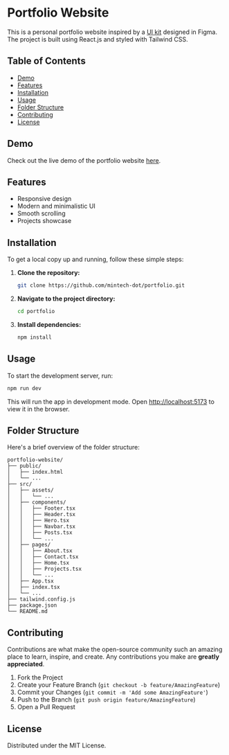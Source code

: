 # Portfolio Website

This is a personal portfolio website inspired by a [UI kit](https://www.figma.com/community/file/882879599442878081/portfolio-ui-web-mobile) designed in Figma. The project is built using React.js and styled with Tailwind CSS.

## Table of Contents

- [Demo](#demo)
- [Features](#features)
- [Installation](#installation)
- [Usage](#usage)
- [Folder Structure](#folder-structure)
- [Contributing](#contributing)
- [License](#license)

## Demo

Check out the live demo of the portfolio website [here](https://personal-portfolio-mintech-dot.netlify.app/).

## Features

- Responsive design
- Modern and minimalistic UI
- Smooth scrolling
- Projects showcase

## Installation

To get a local copy up and running, follow these simple steps:

1. **Clone the repository:**
   ```sh
   git clone https://github.com/mintech-dot/portfolio.git
   ```

2. **Navigate to the project directory:**
   ```sh
   cd portfolio
   ```

3. **Install dependencies:**
   ```sh
   npm install
   ```

## Usage

To start the development server, run:

```sh
npm run dev
```

This will run the app in development mode. Open [http://localhost:5173](http://localhost:5173) to view it in the browser.

## Folder Structure

Here's a brief overview of the folder structure:

```
portfolio-website/
├── public/
│   ├── index.html
│   └── ...
├── src/
│   ├── assets/
│   │   └── ...
│   ├── components/
│   │   ├── Footer.tsx
│   │   ├── Header.tsx
│   │   ├── Hero.tsx
│   │   ├── Navbar.tsx
│   │   ├── Posts.tsx
│   │   └── ...
│   ├── pages/
│   │   ├── About.tsx
│   │   ├── Contact.tsx
│   │   ├── Home.tsx
│   │   ├── Projects.tsx
│   │   └── ...
│   ├── App.tsx
│   ├── index.tsx
│   └── ...
├── tailwind.config.js
├── package.json
└── README.md
```

## Contributing

Contributions are what make the open-source community such an amazing place to learn, inspire, and create. Any contributions you make are **greatly appreciated**.

1. Fork the Project
2. Create your Feature Branch (`git checkout -b feature/AmazingFeature`)
3. Commit your Changes (`git commit -m 'Add some AmazingFeature'`)
4. Push to the Branch (`git push origin feature/AmazingFeature`)
5. Open a Pull Request

## License

Distributed under the MIT License. 
